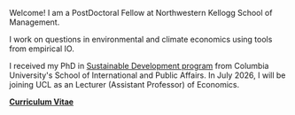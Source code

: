 
Welcome! I am a PostDoctoral Fellow at Northwestern Kellogg School of Management. 

I work on questions in environmental and climate economics using tools from empirical IO. 

I received my PhD in [Sustainable Development program](https://www.sipa.columbia.edu/academics/programs/phd-sustainable-development) from Columbia University's School of International and Public Affairs. In July 2026, I will be joining UCL as an Lecturer (Assistant Professor) of Economics.

__[Curriculum Vitae](/pdf/cv_obolensky.pdf)__ 

